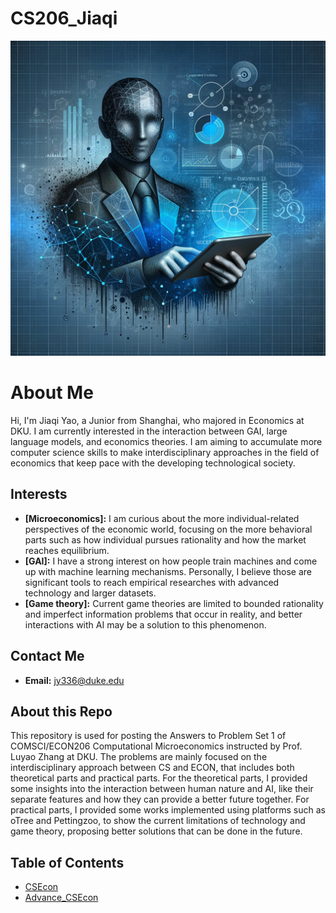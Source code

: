 # CS206_Jiaqi
![Computational Economics Avatar](Jiaqi.webp)
# About Me
Hi, I'm Jiaqi Yao, a Junior from Shanghai, who majored in Economics at DKU. I am currently interested in the interaction between GAI, large language models, and economics theories. I am aiming to accumulate more computer science skills to make interdisciplinary approaches in the field of economics that keep pace with the developing technological society.
## Interests
- **[Microeconomics]:** I am curious about the more individual-related perspectives of the economic world, focusing on the more behavioral parts such as how individual pursues rationality and how the market reaches equilibrium.
- **[GAI]:** I have a strong interest on how people train machines and come up with machine learning mechanisms. Personally, I believe those are significant tools to reach empirical researches with advanced technology and larger datasets.
- **[Game theory]:** Current game theories are limited to bounded rationality and imperfect information problems that occur in reality, and better interactions with AI may be a solution to this phenomenon.
## Contact Me
- **Email:** jy336@duke.edu
## About this Repo
This repository is used for posting the Answers to Problem Set 1 of COMSCI/ECON206 Computational Microeconomics instructed by Prof. Luyao Zhang at DKU. The problems are mainly focused on the interdisciplinary approach between CS and ECON, that includes both theoretical parts and practical parts. For the theoretical parts, I provided some insights into the interaction between human nature and AI, like their separate features and how they can provide a better future together. For practical parts, I provided some works implemented using platforms such as oTree and Pettingzoo, to show the current limitations of technology and game theory, proposing better solutions that can be done in the future. 

## Table of Contents

- [CSEcon](https://github.com/Rising-Stars-by-Sunshine/ECON206_Jiaqi/blob/main/CSEcon/README.md)
- [Advance_CSEcon](https://raw.githubusercontent.com/Rising-Stars-by-Sunshine/CS206_Jiaqi/main/Advance_CSECON%20/Readme.md)
